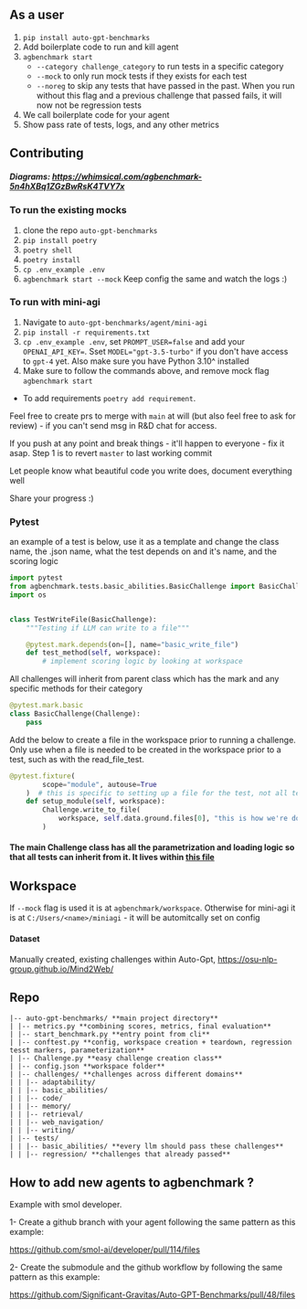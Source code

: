 ## As a user

1. `pip install auto-gpt-benchmarks`
2. Add boilerplate code to run and kill agent
3. `agbenchmark start`
   - `--category challenge_category` to run tests in a specific category
   - `--mock` to only run mock tests if they exists for each test
   - `--noreg` to skip any tests that have passed in the past. When you run without this flag and a previous challenge that passed fails, it will now not be regression tests
4. We call boilerplate code for your agent
5. Show pass rate of tests, logs, and any other metrics

## Contributing

##### Diagrams: https://whimsical.com/agbenchmark-5n4hXBq1ZGzBwRsK4TVY7x

### To run the existing mocks

1. clone the repo `auto-gpt-benchmarks`
2. `pip install poetry`
3. `poetry shell`
4. `poetry install`
5. `cp .env_example .env`
6. `agbenchmark start --mock`
   Keep config the same and watch the logs :)

### To run with mini-agi

1. Navigate to `auto-gpt-benchmarks/agent/mini-agi`
2. `pip install -r requirements.txt`
3. `cp .env_example .env`, set `PROMPT_USER=false` and add your `OPENAI_API_KEY=`. Sset `MODEL="gpt-3.5-turbo"` if you don't have access to `gpt-4` yet. Also make sure you have Python 3.10^ installed
4. Make sure to follow the commands above, and remove mock flag `agbenchmark start`

- To add requirements `poetry add requirement`.

Feel free to create prs to merge with `main` at will (but also feel free to ask for review) - if you can't send msg in R&D chat for access.

If you push at any point and break things - it'll happen to everyone - fix it asap. Step 1 is to revert `master` to last working commit

Let people know what beautiful code you write does, document everything well

Share your progress :)

### Pytest

an example of a test is below, use it as a template and change the class name, the .json name, what the test depends on and it's name, and the scoring logic

```python
import pytest
from agbenchmark.tests.basic_abilities.BasicChallenge import BasicChallenge
import os


class TestWriteFile(BasicChallenge):
    """Testing if LLM can write to a file"""

    @pytest.mark.depends(on=[], name="basic_write_file")
    def test_method(self, workspace):
        # implement scoring logic by looking at workspace
```

All challenges will inherit from parent class which has the mark and any specific methods for their category

```python
@pytest.mark.basic
class BasicChallenge(Challenge):
    pass
```

Add the below to create a file in the workspace prior to running a challenge. Only use when a file is needed to be created in the workspace prior to a test, such as with the read_file_test.

```python
@pytest.fixture(
        scope="module", autouse=True
    )  # this is specific to setting up a file for the test, not all tests have this
    def setup_module(self, workspace):
        Challenge.write_to_file(
            workspace, self.data.ground.files[0], "this is how we're doing"
        )
```

#### The main Challenge class has all the parametrization and loading logic so that all tests can inherit from it. It lives within [this file](https://github.com/Significant-Gravitas/Auto-GPT-Benchmarks/blob/master/agbenchmark/Challenge.py)

## Workspace

If `--mock` flag is used it is at `agbenchmark/workspace`. Otherwise for mini-agi it is at `C:/Users/<name>/miniagi` - it will be automitcally set on config

#### Dataset

Manually created, existing challenges within Auto-Gpt, https://osu-nlp-group.github.io/Mind2Web/

## Repo

```
|-- auto-gpt-benchmarks/ **main project directory**
| |-- metrics.py **combining scores, metrics, final evaluation**
| |-- start_benchmark.py **entry point from cli**
| |-- conftest.py **config, workspace creation + teardown, regression tesst markers, parameterization**
| |-- Challenge.py **easy challenge creation class**
| |-- config.json **workspace folder**
| |-- challenges/ **challenges across different domains**
| | |-- adaptability/
| | |-- basic_abilities/
| | |-- code/
| | |-- memory/
| | |-- retrieval/
| | |-- web_navigation/
| | |-- writing/
| |-- tests/
| | |-- basic_abilities/ **every llm should pass these challenges**
| | |-- regression/ **challenges that already passed**
```

## How to add new agents to agbenchmark ?

Example with smol developer.

1- Create a github branch with your agent following the same pattern as this example:

https://github.com/smol-ai/developer/pull/114/files

2- Create the submodule and the github workflow by following the same pattern as this example:

https://github.com/Significant-Gravitas/Auto-GPT-Benchmarks/pull/48/files
